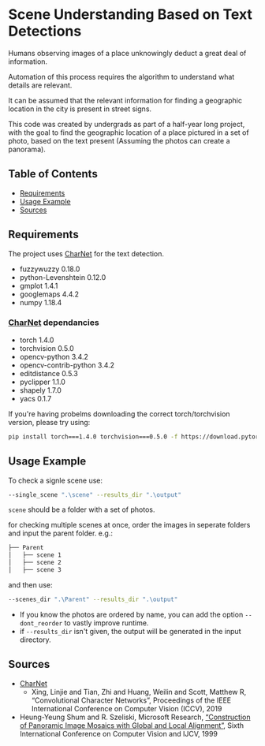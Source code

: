 # Scene Understanding Based on Text Detections
Humans observing images of a place unknowingly deduct a great deal of information.

Automation of this process requires the algorithm to understand what details are relevant.

It can be assumed that the relevant information for finding a geographic location in the city is present in street signs.

This code was created by undergrads as part of a half-year long project, with the goal to find the geographic location of a place pictured in a set of photo, based on the text present (Assuming the photos can create a panorama).

## Table of Contents
* [Requirements](#requirements)
* [Usage Example](#usage-example)
* [Sources](#sources)

## Requirements
The project uses [CharNet](https://github.com/MalongTech/research-charnet) for the text detection. 

- fuzzywuzzy 0.18.0
- python-Levenshtein 0.12.0
- gmplot 1.4.1
- googlemaps 4.4.2
- numpy 1.18.4
### [CharNet](https://github.com/MalongTech/research-charnet) dependancies
- torch 1.4.0
- torchvision 0.5.0
- opencv-python 3.4.2
- opencv-contrib-python 3.4.2
- editdistance 0.5.3
- pyclipper 1.1.0
- shapely 1.7.0
- yacs 0.1.7

If you're having probelms downloading the correct torch/torchvision version, please try using:
```bash
pip install torch===1.4.0 torchvision===0.5.0 -f https://download.pytorch.org/whl/torch_stable.html
```

## Usage Example
To check a signle scene use:
```bash
--single_scene ".\scene" --results_dir ".\output"
```
`scene` should be a folder with a set of photos.

for checking multiple scenes at once, order the images in seperate folders and input the parent folder. e.g.:
```bash 
├── Parent
│   ├── scene 1
│   ├── scene 2
│   ├── scene 3
```
and then use:
```bash
--scenes_dir ".\Parent" --results_dir ".\output"
```

* If you know the photos are ordered by name, you can add the option `--dont_reorder` to vastly improve runtime.
* if `--results_dir` isn't given, the output will be generated in the input directory.

## Sources
- [CharNet](https://github.com/MalongTech/research-charnet)
  - Xing, Linjie and Tian, Zhi and Huang, Weilin and Scott, Matthew R, “Convolutional Character Networks”, Proceedings of the IEEE International Conference on Computer Vision (ICCV), 2019
- Heung-Yeung Shum and R. Szeliski, Microsoft Research, [“Construction of Panoramic Image Mosaics with Global and Local Alignment”](https://ieeexplore.ieee.org/document/710831), Sixth International Conference on Computer Vision and IJCV, 1999

